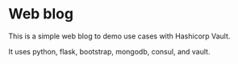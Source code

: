 Web blog
========

This is a simple web blog to demo use cases with Hashicorp Vault.

It uses python, flask, bootstrap, mongodb, consul, and vault.


